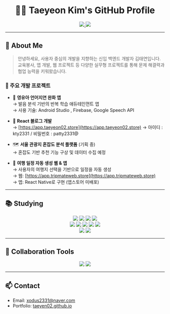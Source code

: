 <h1 align="center">👩‍💻 Taeyeon Kim's GitHub Profile</h1>

<p align="center">
  <a href="https://taeyen02.github.io" target="_blank">
    <img src="https://img.shields.io/badge/📌%20Portfolio%20Web-taeyen02.github.io-blue?style=for-the-badge">
  </a>
  
  <a href="https://www.notion.so/TAEYEON-21c9363a2b3f80c4b4fcf01003a4d586?source=copy_link" target="_blank">
    <img src="https://img.shields.io/badge/📓%20Notion%20Docs-notion.so-black?style=for-the-badge&logo=notion&logoColor=white">
  </a>
</p>

---

## 👋 About Me

> 안녕하세요, 사용자 중심의 개발을 지향하는 신입 백엔드 개발자 김태연입니다.  
> 교육봉사, 앱 개발, 웹 프로젝트 등 다양한 실무형 프로젝트를 통해 문제 해결력과 협업 능력을 키워왔습니다.

### 🚀 주요 개발 프로젝트

- 🧸 **영유아 언어지연 완화 앱**  
  → 발음 분석 기반의 반복 학습 애듀테인먼트 앱  
  → 사용 기술: Android Studio , Firebase, Google Speech API

- 📝 **React 블로그 개발**  
  → [https://app.taeyeon02.store](https://app.taeyeon02.store)
  → 아이디 : kty2331 / 비밀번호 : patty2331@

- 🗺️ **서울 관광지 혼잡도 분석 플랫폼** (기획 중)  
  → 혼잡도 기반 추천 기능 구상 및 데이터 수집 예정

- 🧭 **여행 일정 자동 생성 웹 & 앱**  
  → 사용자의 여행지 선택을 기반으로 일정을 자동 생성  
  → 웹: [https://app.tripmateweb.store](https://app.tripmateweb.store)  
  → 앱: React Native로 구현 (앱스토어 미배포)

---

## 📚 Studying

<div align="center">
  <img src="https://img.shields.io/badge/Java-007396?style=for-the-badge&logo=OpenJDK&logoColor=white" />
  <img src="https://img.shields.io/badge/Spring-288C28?style=for-the-badge&logo=spring&logoColor=white" />
  <img src="https://img.shields.io/badge/SpringBoot-6DB33F?style=for-the-badge&logo=springboot&logoColor=white" />
  <img src="https://img.shields.io/badge/MySQL-4479A1?style=for-the-badge&logo=MySQL&logoColor=white" />
  <br />
  <img src="https://img.shields.io/badge/HTML5-E34F26?style=for-the-badge&logo=html5&logoColor=white" />
  <img src="https://img.shields.io/badge/CSS3-663399?style=for-the-badge&logo=css3&logoColor=white" />
  <img src="https://img.shields.io/badge/JavaScript-F7DF1E?style=for-the-badge&logo=javascript&logoColor=black" />
  <img src="https://img.shields.io/badge/React-20232a?style=for-the-badge&logo=react&logoColor=61DAFB" />
  <img src="https://img.shields.io/badge/ReactNative-61DAFB?style=for-the-badge&logo=react&logoColor=black" />
  <br />
  <img src="https://img.shields.io/badge/CreateReactApp-09D3AC?style=for-the-badge&logo=createReactApp&logoColor=white" />
  <img src="https://img.shields.io/badge/DBeaver-382923?style=for-the-badge&logo=dbeaver&logoColor=white" />
</div>

---

## 🤝 Collaboration Tools

<div align="center">
  <img src="https://img.shields.io/badge/Git-F05032?style=for-the-badge&logo=git&logoColor=white" />
  <img src="https://img.shields.io/badge/GitHub-181717?style=for-the-badge&logo=github&logoColor=white" />
</div>

---

## 📫 Contact

- Email: xodus2331@naver.com  
- Portfolio: [taeyen02.github.io](https://taeyen02.github.io)

